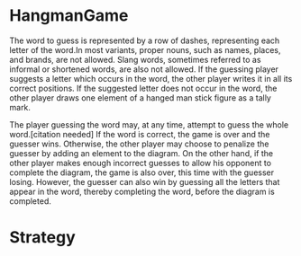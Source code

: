 # HangmanGame

The word to guess is represented by a row of dashes, representing each letter of the word.In most variants, proper nouns, such as names,
places, and brands, are not allowed. Slang words, sometimes referred to as informal or shortened words, are also not allowed. If the 
guessing player suggests a letter which occurs in the word, the other player writes it in all its correct positions. If the suggested 
letter does not occur in the word, the other player draws one element of a hanged man stick figure as a tally mark.

The player guessing the word may, at any time, attempt to guess the whole word.[citation needed] If the word is correct, the game is over
and the guesser wins. Otherwise, the other player may choose to penalize the guesser by adding an element to the diagram. On the other 
hand, if the other player makes enough incorrect guesses to allow his opponent to complete the diagram, the game is also over, this time 
with the guesser losing. However, the guesser can also win by guessing all the letters that appear in the word, thereby completing the 
word, before the diagram is completed.

# Strategy
